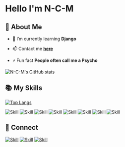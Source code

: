 # Hello I'm N-C-M



## 🌝 About Me


- 🌱 I’m currently learning **Django**



- 📫 Contact me **[here](neenuchacko@live.in)**


- ⚡ Fun fact **People often call me a Psycho**



[![N-C-M's GitHub stats](https://github-readme-stats.vercel.app/api?username=N-C-M&show_icons=true&theme=dark)](https://github.com/N-C-M)


## 📚 My Skills

[![Top Langs](https://github-readme-stats.vercel.app/api/top-langs/?username=N-C-M&layout=compact&show_icons=true&theme=dark)](https://github.com/N-C-M/N-C-M)

![Skill](https://img.shields.io/badge/HTML5-E34F26?style=for-the-badge&logo=html5&logoColor=white)
![Skill](https://img.shields.io/badge/CSS3-1572B6?style=for-the-badge&logo=css3&logoColor=white)
![Skill](https://img.shields.io/badge/Java-ED8B00?style=for-the-badge&logo=java&logoColor=white)
![Skill](https://img.shields.io/badge/Markdown-000000?style=for-the-badge&logo=markdown&logoColor=white)
![Skill](https://img.shields.io/badge/firebase-ffca28?style=for-the-badge&logo=firebase&logoColor=white)
![Skill](https://img.shields.io/badge/Git-F05032?style=for-the-badge&logo=git&logoColor=white)
![Skill](https://img.shields.io/badge/Postman-FF6C37?style=for-the-badge&logo=Postman&logoColor=white)
![Skill](https://img.shields.io/badge/Visual_Studio_Code-0078D4?style=for-the-badge&logo=visual%20studio%20code&logoColor=white)


## 🤝 Connect

[![Skill](https://img.shields.io/badge/LinkedIn-0077B5?style=for-the-badge&logo=linkedin&logoColor=white)](https://www.linkedin.com/in/neenu-chacko/)
[![Skill](https://img.shields.io/badge/Twitter-1DA1F2?style=for-the-badge&logo=twitter&logoColor=white)](https://twitter.com/chacko_neenu)
[![Skill](https://img.shields.io/badge/GitHub-100000?style=for-the-badge&logo=github&logoColor=white)](https://github.com/N-C-M)